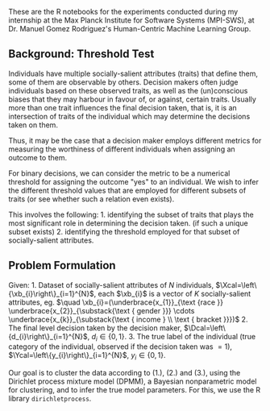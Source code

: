 These are the R notebooks for the experiments conducted during my internship at the Max Planck Institute for Software Systems (MPI-SWS), at Dr. Manuel Gomez Rodriguez's Human-Centric Machine Learning Group.

## Background: Threshold Test

Individuals have multiple socially-salient attributes (traits) that define them, some of them are observable by others. Decision makers often judge individuals based on these observed traits, as well as the (un)conscious biases that they may harbour in favour of, or against, certain traits. Usually more than one trait influences the final decision taken, that is, it is an intersection of traits of the individual which may determine the decisions taken on them.

Thus, it may be the case that a decision maker employs different metrics for measuring the worthiness of different individuals when assigning an outcome to them.

For binary decisions, we can consider the metric to be a numerical threshold for assigning the outcome "yes" to an individual. We wish to infer the different threshold values that are employed for different subsets of traits (or see whether such a relation even exists).

This involves the following: 
    1. identifying the subset of traits that plays the most significant role in determining the decision taken. (if such a unique subset exists)
    2. identifying the threshold employed for that subset of socially-salient attributes.

## Problem Formulation
Given:
    1. Dataset of socially-salient attributes of $N$ individuals, $\Xcal=\left\{\xb_{i}\right\}_{i=1}^{N}$, each $\xb_{i}$ is a vector of $K$ socially-salient attributes, eg. $\quad \xb_{i}=(\underbrace{x_{1}}_{\text {race }} \underbrace{x_{2}}_{\substack{\text { gender }}} \cdots \underbrace{x_{k}}_{\substack{\text { income } \\ \text { bracket }}})$
    2. The final level decision taken by the decision maker, $\Dcal=\left\{d_{i}\right\}_{i=1}^{N}$,  $d_{i}\in \{0,1\}$.
    3. The true label of the individual (true category of the individual, observed if the decision taken was $=1$), $\Ycal=\left\{y_{i}\right\}_{i=1}^{N}$,  $y_{i}\in \{0,1\}$.

Our goal is to cluster the data according to (1.), (2.) and (3.), using the Dirichlet process mixture model (DPMM), a Bayesian nonparametric model for clustering, and to infer the true model parameters.
For this, we use the R library ```dirichletprocess```.

